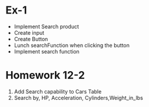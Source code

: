 # Ex-1
- Implement Search product 
- Create input
- Create Button
- Lunch searchFunction when clicking the button
- Implement search function




# Homework 12-2
1. Add Search capability to Cars Table
2. Search by, HP, Acceleration, Cylinders,Weight_in_lbs
 